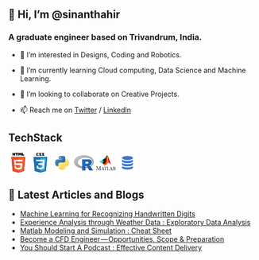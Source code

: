 ## 👋 Hi, I’m @sinanthahir

### A graduate engineer based on Trivandrum, India. 

- 👀 I’m interested in Designs, Coding and Robotics.

- 🌱 I’m currently learning Cloud computing, Data Science and Machine Learning.

- 💞️ I’m looking to collaborate on Creative Projects.

- 📫 Reach me on [Twitter](https://twitter.com/sinanthahir) / [LinkedIn](https://www.linkedin.com/in/sinanthahir/)

<h2> TechStack </h2>

  <img src="https://raw.githubusercontent.com/github/explore/80688e429a7d4ef2fca1e82350fe8e3517d3494d/topics/html/html.png" width="40"></img>
  <img src="https://raw.githubusercontent.com/github/explore/80688e429a7d4ef2fca1e82350fe8e3517d3494d/topics/css/css.png" width="40"></img>
  <img src="https://raw.githubusercontent.com/github/explore/80688e429a7d4ef2fca1e82350fe8e3517d3494d/topics/python/python.png" width="40"></img>
  <img src="https://raw.githubusercontent.com/github/explore/80688e429a7d4ef2fca1e82350fe8e3517d3494d/topics/r/r.png" width="40"></img>
  <img src="https://raw.githubusercontent.com/github/explore/80688e429a7d4ef2fca1e82350fe8e3517d3494d/topics/matlab/matlab.png" width="40"></img>
  <img src="https://raw.githubusercontent.com/github/explore/80688e429a7d4ef2fca1e82350fe8e3517d3494d/topics/sql/sql.png" width="40"></img>


## 📝 Latest Articles and Blogs

<!-- BLOG-POST-LIST:START -->
- [Machine Learning for Recognizing Handwritten Digits](https://sinanthahir.medium.com/machine-learning-for-recognizing-handwritten-digits-6e631d6c0582?source=rss-e7013590ace3------2)
- [Experience Analysis through Weather Data : Exploratory Data Analysis](https://sinanthahir.medium.com/experience-analysis-through-weather-data-exploratory-data-analysis-b438ceca8a9b?source=rss-e7013590ace3------2)
- [Matlab Modeling and Simulation : Cheat Sheet](https://sinanthahir.medium.com/matlab-modeling-and-simulation-cheat-sheet-a401f9084ec5?source=rss-e7013590ace3------2)
- [Become a CFD Engineer — Opportunities, Scope & Preparation](https://sinanthahir.medium.com/become-a-cfd-engineer-opportunities-scope-preparation-893d4e8350d1?source=rss-e7013590ace3------2)
- [You Should Start A Podcast : Effective Content Delivery](https://sinanthahir.medium.com/you-should-start-a-podcast-effective-content-delivery-c56aebfef275?source=rss-e7013590ace3------2)
<!-- BLOG-POST-LIST:END -->

<!---
sinanthahir/sinanthahir is a ✨ special ✨ repository because its `README.md` (this file) appears on your GitHub profile.
You can click the Preview link to take a look at your changes.
--->
